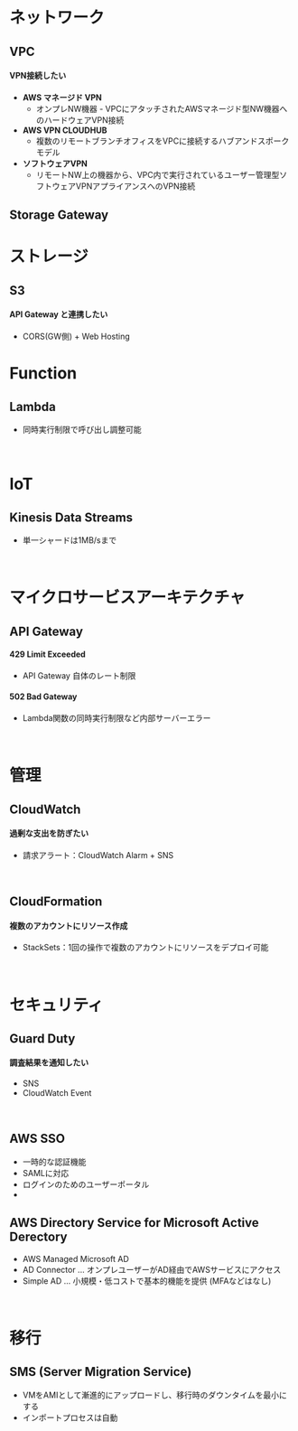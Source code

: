 # ネットワーク

## VPC

#### VPN接続したい
- **AWS マネージド VPN**
  - オンプレNW機器 - VPCにアタッチされたAWSマネージド型NW機器へのハードウェアVPN接続
- **AWS VPN CLOUDHUB**
  - 複数のリモートブランチオフィスをVPCに接続するハブアンドスポークモデル
- **ソフトウェアVPN**
  - リモートNW上の機器から、VPC内で実行されているユーザー管理型ソフトウェアVPNアプライアンスへのVPN接続

## Storage Gateway



# ストレージ

## S3

#### API Gateway と連携したい
- CORS(GW側) + Web Hosting

# Function

## Lambda
- 同時実行制限で呼び出し調整可能

<br>

# IoT

## Kinesis Data Streams
- 単一シャードは1MB/sまで


<br>

# マイクロサービスアーキテクチャ

## API Gateway

#### 429 Limit Exceeded
- API Gateway 自体のレート制限

#### 502 Bad Gateway
- Lambda関数の同時実行制限など内部サーバーエラー

<br>

# 管理

## CloudWatch

#### 過剰な支出を防ぎたい
- 請求アラート：CloudWatch Alarm + SNS

<br>

## CloudFormation

#### 複数のアカウントにリソース作成
- StackSets：1回の操作で複数のアカウントにリソースをデプロイ可能

<br>

# セキュリティ

## Guard Duty

#### 調査結果を通知したい
- SNS
- CloudWatch Event

<br>

## AWS SSO
- 一時的な認証機能
- SAMLに対応
- ログインのためのユーザーポータル
- 

## AWS Directory Service for Microsoft Active Derectory
- AWS Managed Microsoft AD
- AD Connector ... オンプレユーザーがAD経由でAWSサービスにアクセス
- Simple AD ... 小規模・低コストで基本的機能を提供 (MFAなどはなし)

<br>

# 移行

## SMS (Server Migration Service)
- VMをAMIとして漸進的にアップロードし、移行時のダウンタイムを最小にする
- インポートプロセスは自動